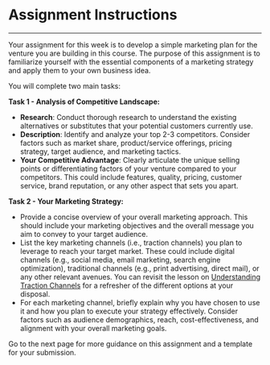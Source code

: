 # Assignment Instructions

---

Your assignment for this week is to develop a simple marketing plan for the venture you are building in this course. The purpose of this assignment is to familiarize yourself with the essential components of a marketing strategy and apply them to your own business idea.

You will complete two main tasks:

**Task 1 - Analysis of Competitive Landscape:**
- **Research**: Conduct thorough research to understand the existing alternatives or substitutes that your potential customers currently use.
- **Description**: Identify and analyze your top 2-3 competitors. Consider factors such as market share, product/service offerings, pricing strategy, target audience, and marketing tactics.
- **Your Competitive Advantage**: Clearly articulate the unique selling points or differentiating factors of your venture compared to your competitors. This could include features, quality, pricing, customer service, brand reputation, or any other aspect that sets you apart.

**Task 2 - Your Marketing Strategy:**
- Provide a concise overview of your overall marketing approach. This should include your marketing objectives and the overall message you aim to convey to your target audience.
- List the key marketing channels (i.e., traction channels) you plan to leverage to reach your target market. These could include digital channels (e.g., social media, email marketing, search engine optimization), traditional channels (e.g., print advertising, direct mail), or any other relevant avenues. You can revisit the lesson on [Understanding Traction Channels](https://lms.kibo.school/course/kc005_apr_2024/gaining_traction/understanding_traction_channels) for a refresher of the different options at your disposal.
- For each marketing channel, briefly explain why you have chosen to use it and how you plan to execute your strategy effectively. Consider factors such as audience demographics, reach, cost-effectiveness, and alignment with your overall marketing goals.

Go to the next page for more guidance on this assignment and a template for your submission.
